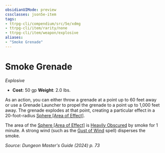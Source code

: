 ```yaml
---
obsidianUIMode: preview
cssclasses: json5e-item
tags:
- ttrpg-cli/compendium/src/5e/xdmg
- ttrpg-cli/item/rarity/none
- ttrpg-cli/item/weapon/explosive
aliases: 
- "Smoke Grenade"
---
```

# Smoke Grenade
*Explosive*  


- **Cost**: 50 gp
**Weight**: 2.0 lbs.

As an action, you can either throw a grenade at a point up to 60 feet away or use a Grenade Launcher to propel the grenade to a point up to 1,000 feet away. The grenade explodes at that point, creating a particular effect in a 20-foot-radius [Sphere [Area of Effect]](3-Compendium/rules/variant-rules/sphere-area-of-effect-xphb.md).

The area of the [Sphere [Area of Effect]](3-Compendium/rules/variant-rules/sphere-area-of-effect-xphb.md) is [Heavily Obscured](3-Compendium/rules/variant-rules/heavily-obscured-xphb.md) by smoke for 1 minute. A strong wind (such as the [Gust of Wind](3-Compendium/spells/gust-of-wind-xphb.md) spell) disperses the smoke.

*Source: Dungeon Master's Guide (2024) p. 73*